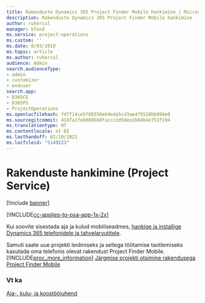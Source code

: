 ```yaml
---
title: Rakenduste Dynamics 365 Project Finder Mobile hankimine | MicrosoftDocs
description: Rakenduste Dynamics 365 Project Finder Mobile hankimine
author: ruhercul
manager: kfend
ms.service: project-operations
ms.custom: ''
ms.date: 8/03/2018
ms.topic: article
ms.author: ruhercul
audience: Admin
search.audienceType:
- admin
- customizer
- enduser
search.app:
- D365CE
- D365PS
- ProjectOperations
ms.openlocfilehash: fd7f14ce5f08356e64eda5cd3ae4f9518bb894e0
ms.sourcegitcommit: 418fa1fe9d605b8faccc2d5dee1b04b4e753f194
ms.translationtype: HT
ms.contentlocale: et-EE
ms.lasthandoff: 02/10/2021
ms.locfileid: "5149223"
---
```

# <a name="get-the-apps-project-service"></a>Rakenduste hankimine (Project Service)

[!include [banner](../includes/psa-now-project-operations.md)]

[!INCLUDE[cc-applies-to-psa-app-1x-2x](../includes/cc-applies-to-psa-app-1x-2x.md)]

Kui soovite sisestada aja ja kulud mobiilseadmes, [hankige ja installige Dynamics 365 telefonidele ja tahvelarvutitele](https://docs.microsoft.com/dynamics365/mobile-app/dynamics-365-phones-tablets-users-guide).  
  
 Samuti saate uue projekti leidmiseks ja sellega töötamise taotlemiseks kasutada oma telefonis olevat rakendust Project Finder Mobile. [!INCLUDE[proc_more_information](../includes/proc-more-information.md)] [Järgmise projekti otsimine rakendusega Project Finder Mobile](../psa/find-next-project-finder-mobile-app.md) 
  
### <a name="see-also"></a>Vt ka  
 [Aja-, kulu- ja koostööjuhend](../psa/time-expense-collaboration-guide.md)
